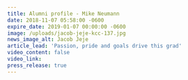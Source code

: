 ```yaml
---
title: Alumni profile - Mike Neumann
date: 2018-11-07 05:58:00 -0600
expire_date: 2019-01-07 00:00:00 -0600
image: /uploads/jacob-jeje-kcc-137.jpg
news_image_alt: Jacob Jeje
article_lead: 'Passion, pride and goals drive this grad'
video_content: false
video_link:
press_release: true
---
```

